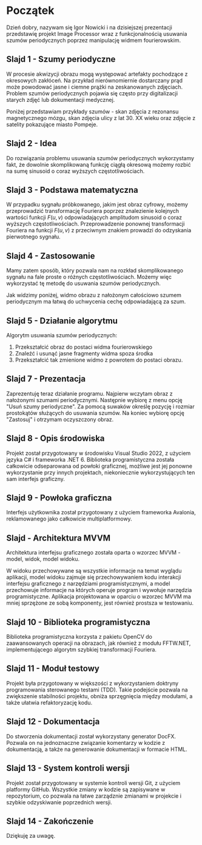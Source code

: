 # Początek

Dzień dobry, nazywam się Igor Nowicki i na dzisiejszej prezentacji przedstawię projekt Image Processor wraz z funkcjonalnością usuwania szumów periodycznych poprzez manipulację widmem fourierowskim.

## Slajd 1 - Szumy periodyczne

W procesie akwizycji obrazu mogą występować artefakty pochodzące z okresowych zakłóceń. Na przykład nierównomiernie dostarczany prąd może powodować jasne i ciemne prążki na zeskanowanych zdjęciach. Problem szumów periodycznych pojawia się często przy digitalizacji starych zdjęć lub dokumentacji medycznej.

Poniżej przedstawiam przykłady szumów - skan zdjęcia z rezonansu magnetycznego mózgu, skan zdjęcia ulicy z lat 30. XX wieku oraz zdjęcie z satelity pokazujące miasto Pompeje.

## Slajd 2 - Idea

Do rozwiązania problemu usuwania szumów periodycznych wykorzystamy fakt, że dowolnie skomplikowaną funkcję ciągłą okresową możemy rozbić na sumę sinusoid o coraz wyższych częstotliwościach.

## Slajd 3 - Podstawa matematyczna

W przypadku sygnału próbkowanego, jakim jest obraz cyfrowy, możemy przeprowadzić transformację Fouriera poprzez znalezienie kolejnych wartości funkcji $F(u,v)$ odpowiadających amplitudom sinusoid o coraz wyższych częstotliwościach. Przeprowadzenie ponownej transformacji Fouriera na funkcji $F(u,v)$ z przeciwnym znakiem prowadzi do odzyskania pierwotnego sygnału.

## Slajd 4 - Zastosowanie

Mamy zatem sposób, który pozwala nam na rozkład skomplikowanego sygnału na fale proste o różnych częstotliwościach. Możemy więc wykorzystać tę metodę do usuwania szumów periodycznych.

Jak widzimy poniżej, widmo obrazu z nałożonym całościowo szumem periodycznym ma łatwą do uchwycenia cechę odpowiadającą za szum.

## Slajd 5 - Działanie algorytmu

Algorytm usuwania szumów periodycznych:

1. Przekształcić obraz do postaci widma fourierowskiego
2. Znaleźć i usunąć jasne fragmenty widma spoza środka
3. Przekształcić tak zmienione widmo z powrotem do postaci obrazu.

## Slajd 7 - Prezentacja

Zaprezentuję teraz działanie programu. Najpierw wczytam obraz z nałożonymi szumami periodycznymi. Następnie wybiorę z menu opcję "Usuń szumy periodyczne". Za pomocą suwaków określę pozycję i rozmiar prostokątów służących do usuwania szumów. Na koniec wybiorę opcję "Zastosuj" i otrzymam oczyszczony obraz.

## Slajd 8 - Opis środowiska

Projekt został przygotowany w środowisku Visual Studio 2022, z użyciem języka C# i frameworka .NET 6. Biblioteka programistyczna została całkowicie odseparowana od powłoki graficznej, możliwe jest jej ponowne wykorzystanie przy innych projektach, niekoniecznie wykorzystujących ten sam interfejs graficzny.

## Slajd 9 - Powłoka graficzna

Interfejs użytkownika został przygotowany z użyciem frameworka Avalonia, reklamowanego jako całkowicie multiplatformowy.

## Slajd - Architektura MVVM

Architektura interfejsu graficznego została oparta o wzorzec MVVM - model, widok, model widoku.

W widoku przechowywane są wszystkie informacje na temat wyglądu aplikacji, model widoku zajmuje się przechowywaniem kodu interakcji interfejsu graficznego z narzędziami programistycznymi, a model przechowuje informacje na których operuje program i wywołuje narzędzia programistyczne. Aplikacja projektowana w oparciu o wzorzec MVVM ma mniej sprzężone ze sobą komponenty, jest również prostsza w testowaniu.

## Slajd 10 - Biblioteka programistyczna

Biblioteka programistyczna korzysta z pakietu OpenCV do zaawansowanych operacji na obrazach, jak również z modułu FFTW.NET, implementującego algorytm szybkiej transformacji Fouriera.

## Slajd 11 - Moduł testowy

Projekt była przygotowany w większości z wykorzystaniem doktryny programowania sterowanego testami (TDD). Takie podejście pozwala na zwiększenie stabilności projektu, obniża sprzęgnięcia między modułami, a także ułatwia refaktoryzację kodu.

## Slajd 12 - Dokumentacja

Do stworzenia dokumentacji został wykorzystany generator DocFX. Pozwala on na jednoznaczne związanie komentarzy w kodzie z dokumentacją, a także na generowanie dokumentacji w formacie HTML.

## Slajd 13 - System kontroli wersji

Projekt został przygotowany w systemie kontroli wersji Git, z użyciem platformy GitHub. Wszystkie zmiany w kodzie są zapisywane w repozytorium, co pozwala na łatwe zarządznie zmianami w projekcie i szybkie odzyskiwanie poprzednich wersji.

## Slajd 14 - Zakończenie

Dziękuję za uwagę.